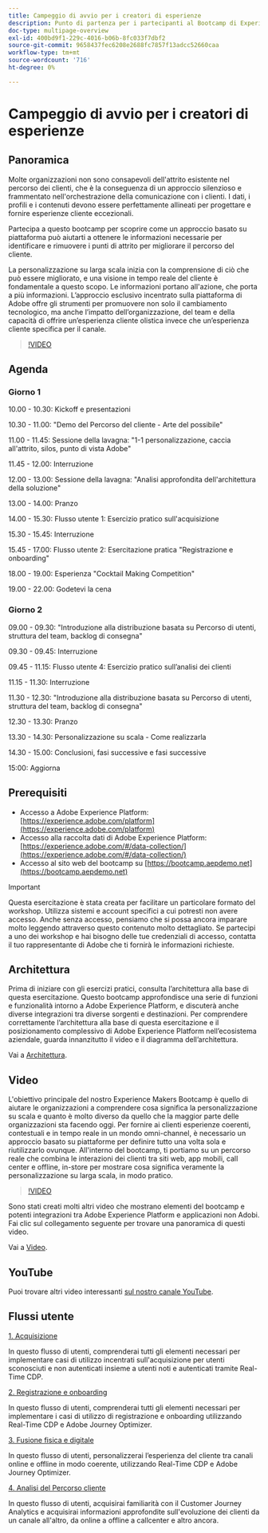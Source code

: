 ```yaml
---
title: Campeggio di avvio per i creatori di esperienze
description: Punto di partenza per i partecipanti al Bootcamp di Experience Makers
doc-type: multipage-overview
exl-id: 400bd9f1-229c-4016-b06b-8fc033f7dbf2
source-git-commit: 9658437fec6208e2688fc7857f13adcc52660caa
workflow-type: tm+mt
source-wordcount: '716'
ht-degree: 0%

---
```


# Campeggio di avvio per i creatori di esperienze

## Panoramica

Molte organizzazioni non sono consapevoli dell&#39;attrito esistente nel percorso dei clienti, che è la conseguenza di un approccio silenzioso e frammentato nell&#39;orchestrazione della comunicazione con i clienti. I dati, i profili e i contenuti devono essere perfettamente allineati per progettare e fornire esperienze cliente eccezionali.

Partecipa a questo bootcamp per scoprire come un approccio basato su piattaforma può aiutarti a ottenere le informazioni necessarie per identificare e rimuovere i punti di attrito per migliorare il percorso del cliente.

La personalizzazione su larga scala inizia con la comprensione di ciò che può essere migliorato, e una visione in tempo reale del cliente è fondamentale a questo scopo. Le informazioni portano all&#39;azione, che porta a più informazioni. L’approccio esclusivo incentrato sulla piattaforma di Adobe offre gli strumenti per promuovere non solo il cambiamento tecnologico, ma anche l’impatto dell’organizzazione, del team e della capacità di offrire un’esperienza cliente olistica invece che un’esperienza cliente specifica per il canale.

>[!VIDEO](https://video.tv.adobe.com/v/344962?quality=12&enable=on)

## Agenda

### Giorno 1

10.00 - 10.30: Kickoff e presentazioni

10.30 - 11.00: &quot;Demo del Percorso del cliente - Arte del possibile&quot;

11.00 - 11.45: Sessione della lavagna: &quot;1-1 personalizzazione, caccia all&#39;attrito, silos, punto di vista Adobe&quot;

11.45 - 12.00: Interruzione

12.00 - 13.00: Sessione della lavagna: &quot;Analisi approfondita dell&#39;architettura della soluzione&quot;

13.00 - 14.00: Pranzo

14.00 - 15.30: Flusso utente 1: Esercizio pratico sull&#39;acquisizione

15.30 - 15.45: Interruzione

15.45 - 17.00: Flusso utente 2: Esercitazione pratica &quot;Registrazione e onboarding&quot;

18.00 - 19.00: Esperienza &quot;Cocktail Making Competition&quot;

19.00 - 22.00: Godetevi la cena

### Giorno 2

09.00 - 09.30: &quot;Introduzione alla distribuzione basata su Percorso di utenti, struttura del team, backlog di consegna&quot;

09.30 - 09.45: Interruzione

09.45 - 11.15: Flusso utente 4: Esercizio pratico sull’analisi dei clienti

11.15 - 11.30: Interruzione

11.30 - 12.30: &quot;Introduzione alla distribuzione basata su Percorso di utenti, struttura del team, backlog di consegna&quot;

12.30 - 13.30: Pranzo

13.30 - 14.30: Personalizzazione su scala - Come realizzarla

14.30 - 15.00: Conclusioni, fasi successive e fasi successive

15:00: Aggiorna

## Prerequisiti

- Accesso a Adobe Experience Platform: [https://experience.adobe.com/platform](https://experience.adobe.com/platform)
- Accesso alla raccolta dati di Adobe Experience Platform: [https://experience.adobe.com/#/data-collection/](https://experience.adobe.com/#/data-collection/)
- Accesso al sito web del bootcamp su [https://bootcamp.aepdemo.net](https://bootcamp.aepdemo.net)

>[!IMPORTANT]
>
>Questa esercitazione è stata creata per facilitare un particolare formato del workshop. Utilizza sistemi e account specifici a cui potresti non avere accesso. Anche senza accesso, pensiamo che si possa ancora imparare molto leggendo attraverso questo contenuto molto dettagliato. Se partecipi a uno dei workshop e hai bisogno delle tue credenziali di accesso, contatta il tuo rappresentante di Adobe che ti fornirà le informazioni richieste.

## Architettura

Prima di iniziare con gli esercizi pratici, consulta l’architettura alla base di questa esercitazione. Questo bootcamp approfondisce una serie di funzioni e funzionalità intorno a Adobe Experience Platform, e discuterà anche diverse integrazioni tra diverse sorgenti e destinazioni. Per comprendere correttamente l’architettura alla base di questa esercitazione e il posizionamento complessivo di Adobe Experience Platform nell’ecosistema aziendale, guarda innanzitutto il video e il diagramma dell’architettura.

Vai a [Architettura](https://experienceleague.adobe.com/docs/platform-learn/comprehensive-technical-tutorial-v22/architecture.html?lang=en).

## Video

L&#39;obiettivo principale del nostro Experience Makers Bootcamp è quello di aiutare le organizzazioni a comprendere cosa significa la personalizzazione su scala e quanto è molto diverso da quello che la maggior parte delle organizzazioni sta facendo oggi. Per fornire ai clienti esperienze coerenti, contestuali e in tempo reale in un mondo omni-channel, è necessario un approccio basato su piattaforme per definire tutto una volta sola e riutilizzarlo ovunque. All&#39;interno del bootcamp, ti portiamo su un percorso reale che combina le interazioni dei clienti tra siti web, app mobili, call center e offline, in-store per mostrare cosa significa veramente la personalizzazione su larga scala, in modo pratico.

>[!VIDEO](https://video.tv.adobe.com/v/345446?quality=12&enable=on)

Sono stati creati molti altri video che mostrano elementi del bootcamp e potenti integrazioni tra Adobe Experience Platform e applicazioni non Adobi. Fai clic sul collegamento seguente per trovare una panoramica di questi video.

Vai a [Video](https://experienceleague.adobe.com/docs/platform-learn/comprehensive-technical-tutorial-v22/videos.html?lang=en).

## YouTube

Puoi trovare altri video interessanti [sul nostro canale YouTube](https://www.youtube.com/channel/UCUKG2dkZ9pYuZUPebQ21jUw).

## Flussi utente

[1. Acquisizione](./uc/uc1/uc1.md)

In questo flusso di utenti, comprenderai tutti gli elementi necessari per implementare casi di utilizzo incentrati sull&#39;acquisizione per utenti sconosciuti e non autenticati insieme a utenti noti e autenticati tramite Real-Time CDP.

[2. Registrazione e onboarding](./uc/uc2/uc2.md)

In questo flusso di utenti, comprenderai tutti gli elementi necessari per implementare i casi di utilizzo di registrazione e onboarding utilizzando Real-Time CDP e Adobe Journey Optimizer.

[3. Fusione fisica e digitale](./uc/uc3/uc3.md)

In questo flusso di utenti, personalizzerai l’esperienza del cliente tra canali online e offline in modo coerente, utilizzando Real-Time CDP e Adobe Journey Optimizer.

[4. Analisi del Percorso cliente](./uc/uc4/uc4.md)

In questo flusso di utenti, acquisirai familiarità con il Customer Journey Analytics e acquisirai informazioni approfondite sull&#39;evoluzione dei clienti da un canale all&#39;altro, da online a offline a callcenter e altro ancora.
